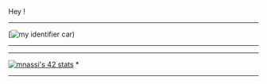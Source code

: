 Hey !

***********************************************************************************************************
[![my identifier car](https://user-images.githubusercontent.com/115360141/211527976-5ec85071-e060-4d52-a228-ae9676ade334.png))
***********************************************************************************************************

***********************************************************************************************************
[![mnassi's 42 stats](https://badge.mediaplus.ma/binary/mnassi)](https://github.com/mnassi/badge42)       *
***********************************************************************************************************

